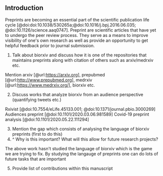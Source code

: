 ## Introduction

Preprints are becoming an essential part of the scientific publication life cycle [@doi:doi:10.1038/530265a;@doi:10.1016/j.bpj.2016.06.035; @doi:10.1126/science.aaq0747].
Preprint are scientific articles that have yet to undergo the peer review process. 
They serve as a means to improve visibility of one's own research as well as provide an opportunity to get helpful feedback prior to journal submission.

1. Talk about biorxiv and discuss how it is one of the repositories that maintains preprints along with citation of others such as arxiv/medrxiv etc.

Mention arxiv [@url:https://arxiv.org], prepubmed [@url:http://www.prepubmed.org], medrxiv [@url:https://www.medrxiv.org/], biorxiv etc.

2. Discuss works that analyze biorxiv from an audience perspective (quantifying tweets etc.)

Rxivist [@doi:10.7554/eLife.45133.001; @doi:10.1371/journal.pbio.3000269]
Audiences preprint [@doi:10.1101/2020.03.06.981589]
Covid-19 preprint analysis [@doi:10.1101/2020.05.22.111294]

3. Mention the gap which consists of analysing the language of biorxiv preprints (first to do this)
4. ^ Why is this important? What will this allow for future research projects?

The above work hasn't studied the language of biorxiv which is the game we are trying to fix.
By studying the langauge of preprints one can do lots of future tasks that are important

5. Provide list of contributions within this manuscript

